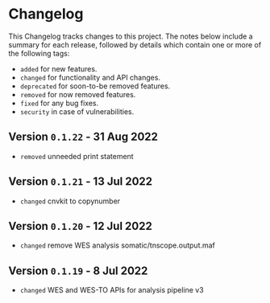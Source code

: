 # Changelog

This Changelog tracks changes to this project. The notes below include a summary for each release, followed by details which contain one or more of the following tags:

- `added` for new features.
- `changed` for functionality and API changes.
- `deprecated` for soon-to-be removed features.
- `removed` for now removed features.
- `fixed` for any bug fixes.
- `security` in case of vulnerabilities.

## Version `0.1.22` - 31 Aug 2022

- `removed` unneeded print statement

## Version `0.1.21` - 13 Jul 2022

- `changed` cnvkit to copynumber

## Version `0.1.20` - 12 Jul 2022

- `changed` remove WES analysis somatic/tnscope.output.maf

## Version `0.1.19` - 8 Jul 2022

- `changed` WES and WES-TO APIs for analysis pipeline v3
